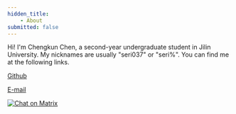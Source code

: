```yaml
---
hidden_title:
    - About
submitted: false
---
```


Hi! I'm Chengkun Chen, a second-year undergraduate student in Jilin University. My nicknames are usually "seri037" or "seri%". You can find me  at the following links.

[Github](https://www.github.com/seri037)

[E-mail](mailto:serix2004@gmail.com)

[![Chat on Matrix](https://matrix.to/img/matrix-badge.svg)](https://matrix.to/#/@seri037:matrix.org)